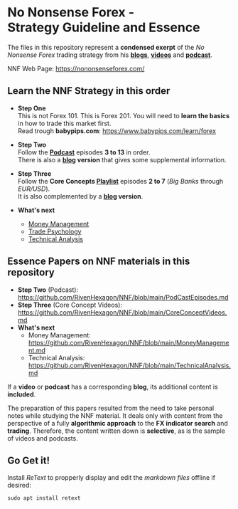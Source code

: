 # No Nonsense Forex -<br>Strategy Guideline and Essence

The files in this repository represent a **condensed exerpt** of the *No Nonsense Forex* trading strategy from his **[blogs](https://nononsenseforex.com/forex-blog/ "NNF blog")**, **[videos](https://www.youtube.com/channel/UCc8IRYpgBr4NGbaQFnd2b-A "youtube")** and **[podcast](https://nononsenseforex.com/forex-podcast/)**.

NNF Web Page: <https://nononsenseforex.com/>

## Learn the NNF Strategy in this order

* **Step One**<br>
  This is not Forex 101. This is Forex 201. You will need to **learn the basics** in how to trade this
  market first.<br>
  Read trough **babypips.com**: <https://www.babypips.com/learn/forex>

* **Step Two**<br>
Follow the **[Podcast](https://nononsenseforex.com/forex-podcast/)** episodes **3 to 13** in order.
<br>There is also a **[blog](https://nononsenseforex.com/forex-blog/page/9/ "podcast blog") version** that
gives some supplemental information.

* **Step Three**<br>
Follow the **Core Concepts [Playlist](https://youtube.com/playlist?list=PLPqWQo6-TXfHyC12MRHK5doA5oUeGwpkV "youtube")** episodes **2 to 7** (*Big Banks* through *EUR/USD*).<br>It is also complemented by a **[blog](https://nononsenseforex.com/category/forex-basics/ "core concept blog") version**.

* **What's next**
    * [Money Management](https://www.youtube.com/playlist?list=PLPqWQo6-TXfE8G_Mmxow0znSSoWTu44e7 "YouTube playlist")
    * [Trade Psychology](https://www.youtube.com/playlist?list=PLPqWQo6-TXfHvb2XDgU-WgFIubbo3gBVR "YouTube playlist")
    * [Technical Analysis](https://www.youtube.com/playlist?list=PLPqWQo6-TXfE_EEypsX7-by2qub_S09WN "YouTube playlist")

## Essence Papers on NNF materials in this repository
* **Step Two** (Podcast):<br>
  <https://github.com/RivenHexagon/NNF/blob/main/PodCastEpisodes.md>
* **Step Three** (Core Concept Videos):<br>
  <https://github.com/RivenHexagon/NNF/blob/main/CoreConceptVideos.md>
* **What's next**
    * Money Management:<br>
  <https://github.com/RivenHexagon/NNF/blob/main/MoneyManagement.md>
    * Technical Analysis:<br>
  <https://github.com/RivenHexagon/NNF/blob/main/TechnicalAnalysis.md>

If a **video** or **podcast** has a corresponding **blog**, its additional content is **included**.

The preparation of this papers resulted from the need to take personal notes while studying the NNF material. It deals only with content from the perspective of a fully **algorithmic approach** to the **FX indicator search** and **trading**. Therefore, the content written down is **selective**, as is the sample of videos and podcasts.

## Go Get it!
Install *ReText* to propperly display and edit the *markdown files* offline if desired:

`sudo apt install retext`

